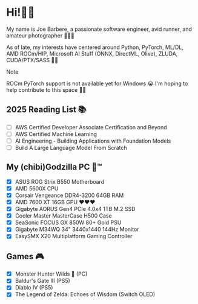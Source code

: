 # Hi!👋🏻
My name is Joe Barbere, a passionate software engineer, avid runner, and amateur photographer 🧔🏻‍♂️

As of late, my interests have centered around Python, PyTorch, ML/DL, AMD ROCm/HIP, Microsoft AI Stuff (ONNX, DirectML, Olive), ZLUDA, CUDA/PTX/SASS 😮‍💨

> [!NOTE]
> ROCm PyTorch support is not available yet for Windows 😭 I'm hoping to help contribute to this space 🥷🏻
## 2025 Reading List 📚
- [ ] AWS Certified Developer Associate Certification and Beyond
- [ ] AWS Certified Machine Learning
- [ ] AI Engineering - Building Applications with Foundation Models
- [ ] Build A Large Language Model From Scratch

## My (chibi)Godzilla PC 🦖™️
- [x] ASUS ROG Strix B550 Motherboard
- [x] AMD 5600X CPU
- [x] Corsair Vengeance DDR4-3200 64GB RAM
- [x] AMD 7600 XT 16GB GPU ❤️❤️❤️
- [x] Gigabyte AORUS Gen4 PCIe 4.0x4 1TB M.2 SSD
- [x] Cooler Master MasterCase H500 Case
- [x] SeaSonic FOCUS GX 850W 80+ Gold PSU
- [x] Gigabyte M34WQ 34" 3440x1440 144Hz Monitor
- [x] EasySMX X20 Multiplatform Gaming Controller

## Games 🎮
- [x] Monster Hunter Wilds 🏹 (PC)
- [x] Baldur's Gate III (PS5)
- [x] Diablo IV (PS5)
- [x] The Legend of Zelda: Echoes of Wisdom (Switch OLED)
